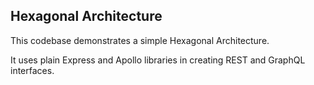 ## Hexagonal Architecture

This codebase demonstrates a simple Hexagonal Architecture.

It uses plain Express and Apollo libraries in creating REST and GraphQL interfaces.

